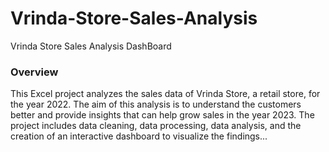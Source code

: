 # Vrinda-Store-Sales-Analysis
Vrinda Store Sales Analysis DashBoard

### Overview
This Excel project analyzes the sales data of Vrinda Store, a retail store, for the year 2022. The aim of this analysis is to understand the customers better and provide insights that can help grow sales in the year 2023. The project includes data cleaning, data processing, data analysis, and the creation of an interactive dashboard to visualize the findings...

